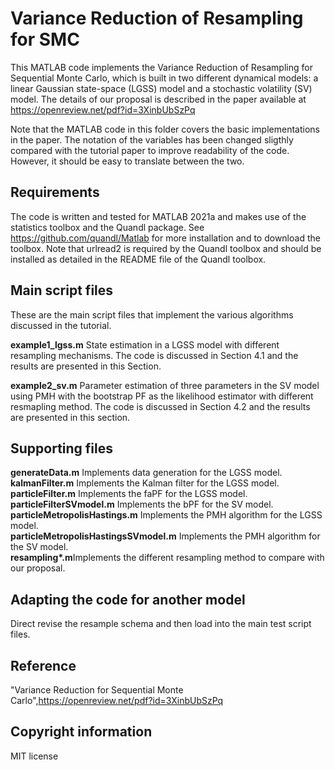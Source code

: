# Variance Reduction of Resampling for SMC

This MATLAB code implements the Variance Reduction of Resampling for Sequential Monte Carlo, which is built in two different dynamical models: a linear Gaussian state-space (LGSS) model and a stochastic volatility (SV) model. The details of our proposal is described in the paper available at https://openreview.net/pdf?id=3XinbUbSzPq

Note that the MATLAB code in this folder covers the basic implementations in the paper. The notation of the variables has been changed sligthly compared with the tutorial paper to improve readability of the code. However, it should be easy to translate between the two. 

Requirements
--------------
The code is written and tested for MATLAB 2021a and makes use of the statistics toolbox and the Quandl package. See https://github.com/quandl/Matlab for more installation and to download the toolbox. Note that urlread2 is required by the Quandl toolbox and should be installed as detailed in the README file of the Quandl toolbox.

Main script files
--------------
These are the main script files that implement the various algorithms discussed in the tutorial.<br>

**example1_lgss.m** State estimation in a LGSS model with different resampling mechanisms. The code is discussed in Section 4.1 and the results are presented in this Section.<br>

**example2_sv.m** Parameter estimation of three parameters in the SV model using PMH with the bootstrap PF as the likelihood estimator with different resmapling method. The code is discussed in Section 4.2 and the results are presented in this section.

Supporting files
--------------
**generateData.m** Implements data generation for the LGSS model.<br>
**kalmanFilter.m** Implements the Kalman filter for the LGSS model.<br>
**particleFilter.m** Implements the faPF for the LGSS model.<br>
**particleFilterSVmodel.m** Implements the bPF for the SV model.<br>
**particleMetropolisHastings.m** Implements the PMH algorithm for the LGSS model.<br>
**particleMetropolisHastingsSVmodel.m** Implements the PMH algorithm for the SV model.<br>
**resampling\*.m**Implements the different resampling method to compare with our proposal.

Adapting the code for another model
--------------
Direct revise the resample schema and then load into the main test script files.

Reference
--------------
"Variance Reduction for Sequential Monte Carlo",https://openreview.net/pdf?id=3XinbUbSzPq



Copyright information
--------------
MIT license 
```
